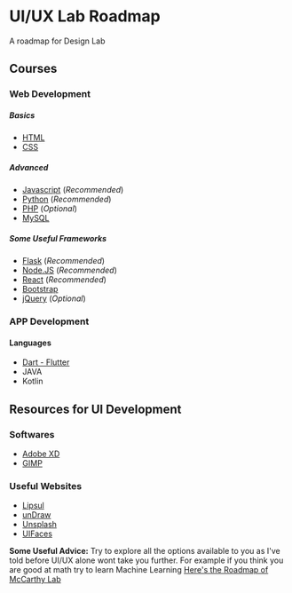 # UI/UX Lab Roadmap
A roadmap for Design Lab

## Courses

### Web Development
##### Basics
- [HTML](https://www.w3schools.com/html/default.asp)
- [CSS](https://www.w3schools.com/css/default.asp)
##### Advanced
- [Javascript](https://www.w3schools.com/js/default.asp) (*Recommended*) 
- [Python](https://www.w3schools.com/python/default.asp) (*Recommended*)
- [PHP](https://www.w3schools.com/php/default.asp) (*Optional*)
- [MySQL](https://www.w3schools.com/sql/default.asp)

##### Some Useful Frameworks
- [Flask](https://www.tutorialspoint.com/flask/index.htm) (*Recommended*)
- [Node.JS](https://www.w3schools.com/nodejs/) (*Recommended*)
- [React](https://reactjs.org/tutorial/tutorial.html) (*Recommended*)
- [Bootstrap](https://www.w3schools.com/bootstrap4/default.asp)
- [jQuery](https://www.w3schools.com/jquery/default.asp) (*Optional*)

### APP Development

#### Languages

- [Dart - Flutter](https://www.udemy.com/course/free-flutter-beginner-tutorial-build-own-app/)
- JAVA
- Kotlin

## Resources for UI Development

### Softwares
- [Adobe XD](https://www.adobe.com/in/products/xd.html)
- [GIMP](https://www.gimp.org/downloads/)

### Useful Websites
- [Lipsul](https://www.lipsum.com/)
- [unDraw](https://undraw.co/)
- [Unsplash](https://unsplash.com)
- [UIFaces](https://uifaces.co/)


**Some Useful Advice:** Try to explore all the options available to you as I've told before UI/UX alone wont take you further. For example if you think you are good at math try to learn Machine Learning [Here's the Roadmap of McCarthy Lab](https://github.com/NextTechLabAP/McCarthy-Lab-Roadmap)
